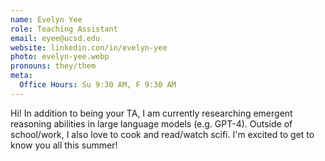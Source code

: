 ```yaml
---
name: Evelyn Yee
role: Teaching Assistant
email: eyee@ucsd.edu
website: linkedin.con/in/evelyn-yee
photo: evelyn-yee.webp
pronouns: they/them
meta:
  Office Hours: Su 9:30 AM, F 9:30 AM
---
```


Hi! In addition to being your TA, I am currently researching emergent reasoning abilities in large language models (e.g. GPT-4). Outside of school/work, I also love to cook and read/watch scifi. I'm excited to get to know you all this summer!
